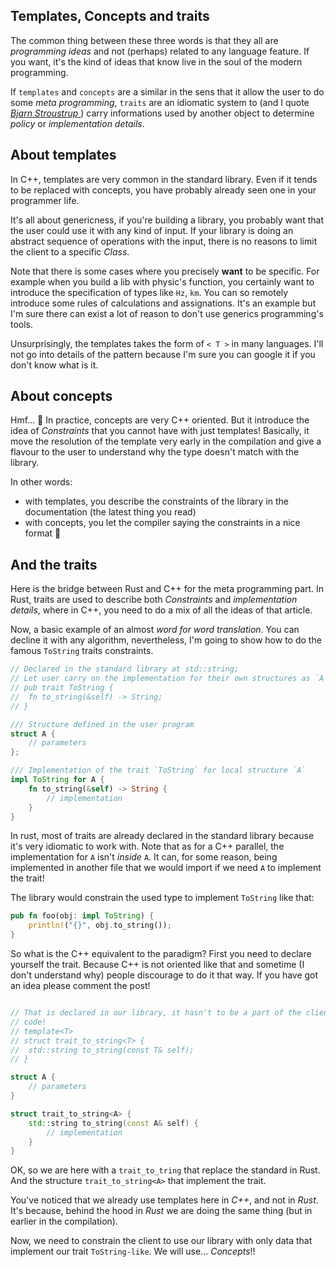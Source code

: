 ## Templates, Concepts and traits

The common thing between these three words is that they all are
_programming ideas_ and not (perhaps) related to any language feature.
If you want, it's the kind of ideas that know live in the soul of
the modern programming.

If `templates` and `concepts` are a similar in the sens that it allow
the user to do some _meta programming_, `traits` are an idiomatic system
to (and I quote <u> _Bjarn Stroustrup_ </u>) carry informations used by
another object to determine _policy_ or _implementation details_.

## About templates

In C++, templates are very common in the standard library. Even if it
tends to be replaced with concepts, you have probably already seen one
in your programmer life.

It's all about genericness, if you're building a library, you probably
want that the user could use it with any kind of input. If your library
is doing an abstract sequence of operations with the input, there is no
reasons to limit the client to a specific _Class_.

Note that there is some cases where you precisely **want** to be
specific. For example when you build a lib with physic's function, you
certainly want to introduce the specification of types like `Hz`, `km`.
You can so remotely introduce some rules of calculations and
assignations. It's an example but I'm sure there can exist a lot of
reason to don't use generics programming's tools.

Unsurprisingly, the templates takes the form of `< T >` in many
languages. I'll not go into details of the pattern because I'm sure you
can google it if you don't know what is it.

## About concepts

Hmf... 😬 In practice, concepts are very C++ oriented. But it introduce
the idea of _Constraints_ that you cannot have with just templates!
Basically, it move the resolution of the template very early in the
compilation and give a flavour to the user to understand why the type
doesn't match with the library.

In other words:

- with templates, you describe the constraints of the library in the
    documentation (the latest thing you read)
- with concepts, you let the compiler saying the constraints in a nice
    format 🙅

## And the traits

Here is the bridge between Rust and C++ for the meta programming part.
In Rust, traits are used to describe both _Constraints_ and
_implementation details_, where in C++, you need to do a mix of all the
ideas of that article.

Now, a basic example of an almost _word for word translation_. You can
decline it with any algorithm, nevertheless, I'm going to show how to do
the famous `ToString` traits constraints.

```rust
// Declared in the standard library at std::string;
// Let user carry on the implementation for their own structures as `A`
// pub trait ToString {
// 	fn to_string(&self) -> String;
// }

/// Structure defined in the user program
struct A {
	// parameters
};

/// Implementation of the trait `ToString` for local structure `A`
impl ToString for A {
	fn to_string(&self) -> String {
		// implementation
	}
}
```

In rust, most of traits are already declared in the standard library
because it's very idiomatic to work with. Note that as for a C++
parallel, the implementation for `A` isn't _inside_ `A`. It can, for
some reason, being implemented in another file that we would import if
we need `A` to implement the trait!

The library would constrain the used type to implement `ToString` like
that:

```rust
pub fn foo(obj: impl ToString) {
	println!("{}", obj.to_string());
}
```

So what is the C++ equivalent to the paradigm? First you need to declare
yourself the trait. Because C++ is not oriented like that and sometime
(I don't understand why) people discourage to do it that way. If you
have got an idea please comment the post!

```cpp

// That is declared in our library, it hasn't to be a part of the client
// code!
// template<T>
// struct trait_to_string<T> {
// 	std::string to_string(const T& self);
// }

struct A {
	// parameters
}

struct trait_to_string<A> {
	std::string to_string(const A& self) {
		// implementation
	}
}
```

OK, so we are here with a `trait_to_tring` that replace the standard in
Rust. And the structure `trait_to_string<A>` that implement the trait.

You've noticed that we already use templates here in _C++_, and not in
_Rust_. It's because, behind the hood in _Rust_ we are doing the same thing
(but in earlier in the compilation).

Now, we need to constrain the client to use our library with only data
that implement our trait `ToString-like`. We will use... _Concepts_!!




